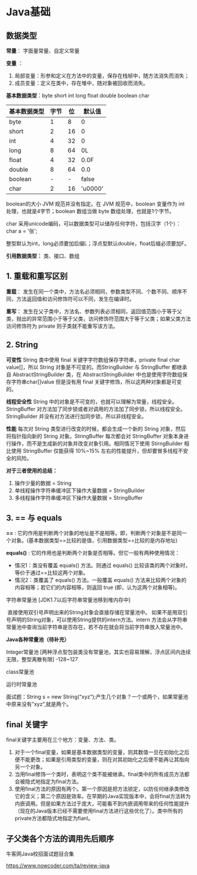 # Java基础

## 数据类型

**常量**： 字面量常量、自定义常量

**变量** ：

1. 局部变量：形参和定义在方法中的变量，保存在栈帧中，随方法消失而消失；
2. 成员变量：定义在类中，存在堆中，随对象被回收而消失。

**基本数据类型**：byte short int long float double boolean char

| 基本数据类型 | 字节 | 位 | 默认值  |
| ----------------- | ------ | ---- | --------- |
| byte               | 1      | 8    | 0          |
| short              | 2      | 16 | 0          |
| int                  | 4      | 32 | 0          |
| long               | 8      | 64 | 0L        |
| float               | 4      | 32 | 0.0F     |
| double           | 8      | 64 | 0.0       |
| boolean         | -       | -    | false     |
| char               | 2      | 16 | 'u0000' |

boolean的大小 JVM 规范并没有指定。在 JVM 规范中，boolean 变量作为 int 处理，也就是4字节；boolean 数组当做 byte 数组处理，也就是1个字节。

char 采用unicode编码，可以数据类型可以储存任何字符，包括汉字（1个）：char a = '张';

整型默认为int，long必须要加后缀L；浮点型默认double，float后缀必须要加F。

**引用数据类型：** 类、接口、数组



## 1. 重载和重写区别

**重载**： 发生在同一个类中，方法名必须相同，参数类型不同、个数不同、顺序不同，方法返回值和访问修饰符可以不同，发生在编译时。 　　

**重写**： 发生在父子类中，方法名、参数列表必须相同，返回值范围小于等于父类，抛出的异常范围小于等于父类，访问修饰符范围大于等于父类；如果父类方法访问修饰符为 private 则子类就不能重写该方法。

## 2. String

**可变性** String 类中使用 final 关键字字符数组保存字符串，private final char value[]，所以 String 对象是不可变的。而StringBuilder 与 StringBuffer 都继承自 AbstractStringBuilder 类，在 AbstractStringBuilder 中也是使用字符数组保存字符串char[]value 但是没有用 final 关键字修饰，所以这两种对象都是可变的。

**线程安全性** String 中的对象是不可变的，也就可以理解为常量，线程安全。StringBuffer 对方法加了同步锁或者对调用的方法加了同步锁，所以线程安全。StringBuilder 并没有对方法进行加同步锁，所以非线程安全。

**性能** 每次对 String 类型进行改变的时候，都会生成一个新的 String 对象，然后将指针指向新的 String 对象。StringBuffer 每次都会对 StringBuffer 对象本身进行操作，而不是生成新的对象并改变对象引用。相同情况下使用 StirngBuilder 相比使用 StringBuffer 仅能获得 10%~15% 左右的性能提升，但却要冒多线程不安全的风险。

**对于三者使用的总结：**

1. 操作少量的数据 = String
2. 单线程操作字符串缓冲区下操作大量数据 = StringBuilder
3. 多线程操作字符串缓冲区下操作大量数据 = StringBuffer

## 3. == 与 equals

**==** : 它的作用是判断两个对象的地址是不是相等。即，判断两个对象是不是同一个对象。(基本数据类型==比较的是值，引用数据类型==比较的是内存地址)

**equals()** : 它的作用也是判断两个对象是否相等。但它一般有两种使用情况：

- 情况1：类没有覆盖 equals() 方法。则通过 equals() 比较该类的两个对象时，等价于通过==比较这两个对象。
- 情况2：类覆盖了 equals() 方法。一般覆盖 equals() 方法来比较两个对象的内容相等；若它们的内容相等，则返回 true (即，认为这两个对象相等)。

字符串常量池 [JDK1.7以后字符串常量池移到堆内存中] 

​	直接使用双引号声明出来的String对象会直接存储在常量池中。
​	如果不是用双引号声明的String对象，可以使用String提供的intern方法。intern 方法会从字符串常量池中查询当前字符串是否存在，若不存在就会将当前字符串放入常量池中。

**Java各种常量池（待补充）**

Integer常量池 [两种浮点型包装类没有常量池，其实也容易理解，浮点区间内连续无限，整型离散有限] -128~127

class常量池 

运行时常量池

面试题：String s = new String(“xyz”);产生几个对象？一个或两个，如果常量池中原来没有”xyz”,就是两个。 

## final 关键字

final关键字主要用在三个地方：变量、方法、类。

1. 对于一个final变量，如果是基本数据类型的变量，则其数值一旦在初始化之后便不能更改；如果是引用类型的变量，则在对其初始化之后便不能再让其指向另一个对象。
2. 当用final修饰一个类时，表明这个类不能被继承。final类中的所有成员方法都会被隐式地指定为final方法。
3. 使用final方法的原因有两个。第一个原因是把方法锁定，以防任何继承类修改它的含义；第二个原因是效率。在早期的Java实现版本中，会将final方法转为内嵌调用。但是如果方法过于庞大，可能看不到内嵌调用带来的任何性能提升（现在的Java版本已经不需要使用final方法进行这些优化了）。类中所有的private方法都隐式地指定为fianl。

## 子父类各个方法的调用先后顺序



牛客网Java校招面试题目合集

<https://www.nowcoder.com/ta/review-java>
